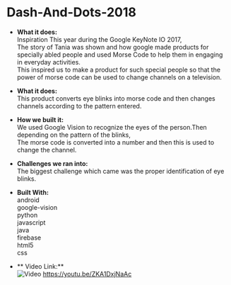 # Dash-And-Dots-2018
-  **What it does:** <br>Inspiration
This year during the Google KeyNote IO 2017,<br>
The story of Tania was shown and how google made products for specially abled people and used Morse Code to help them in engaging in everyday activities.<br>
This inspired us to make a product for such special people so that the power of morse code can be used to change channels on a television.<br>

-  **What it does:** <br>
This product converts eye blinks into morse code and then changes channels according to the pattern entered.<br>

-  **How we built it:** <br> 
We used Google Vision to recognize the eyes of the person.Then depending on the pattern of the blinks, <br>
The morse code is converted into a number and then this is used to change the channel.<br>

-  **Challenges we ran into:** <br> 
The biggest challenge which came was the proper identification of eye blinks.



-  **Built With:** <br>
android <br>
google-vision <br>
python <br>
javascript <br>
java <br>
firebase <br>
html5 <br>
css <br>

-  ** Video Link:** <br> 
 ![Video](https://youtu.be/ZKA1DxjNaAc)
 https://youtu.be/ZKA1DxjNaAc
